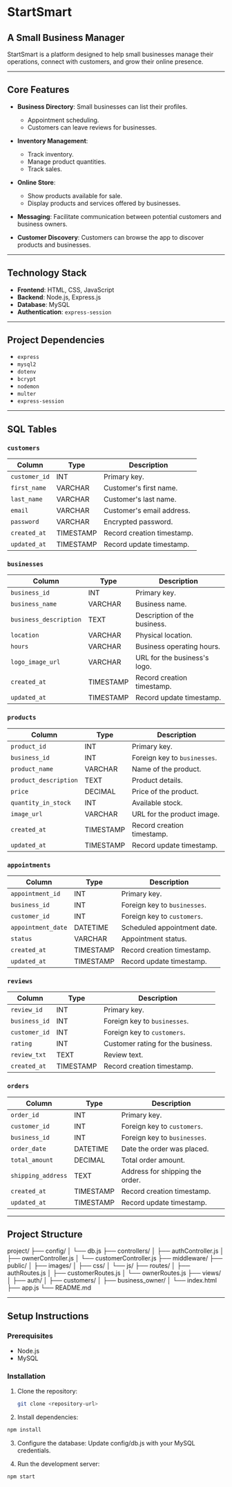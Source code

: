# StartSmart 
## A Small Business Manager

StartSmart is a platform designed to help small businesses manage their operations, connect with customers, and grow their online presence. 

---

## Core Features
- **Business Directory**: Small businesses can list their profiles. 
  - Appointment scheduling.
  - Customers can leave reviews for businesses.

- **Inventory Management**: 
  - Track inventory.
  - Manage product quantities.
  - Track sales.

- **Online Store**: 
  - Show products available for sale.
  - Display products and services offered by businesses.

- **Messaging**: Facilitate communication between potential customers and business owners.

- **Customer Discovery**: Customers can browse the app to discover products and businesses.

---

## Technology Stack
- **Frontend**: HTML, CSS, JavaScript
- **Backend**: Node.js, Express.js
- **Database**: MySQL
- **Authentication**: `express-session`

---

## Project Dependencies
- `express`
- `mysql2`
- `dotenv`
- `bcrypt`
- `nodemon`
- `multer`
- `express-session`

---

## SQL Tables
### `customers`
| Column         | Type          | Description                        |
|----------------|---------------|------------------------------------|
| `customer_id`  | INT           | Primary key.                      |
| `first_name`   | VARCHAR       | Customer's first name.            |
| `last_name`    | VARCHAR       | Customer's last name.             |
| `email`        | VARCHAR       | Customer's email address.         |
| `password`     | VARCHAR       | Encrypted password.               |
| `created_at`   | TIMESTAMP     | Record creation timestamp.        |
| `updated_at`   | TIMESTAMP     | Record update timestamp.          |

### `businesses`
| Column              | Type          | Description                        |
|---------------------|---------------|------------------------------------|
| `business_id`       | INT           | Primary key.                      |
| `business_name`     | VARCHAR       | Business name.                    |
| `business_description` | TEXT       | Description of the business.      |
| `location`          | VARCHAR       | Physical location.                |
| `hours`             | VARCHAR       | Business operating hours.         |
| `logo_image_url`    | VARCHAR       | URL for the business's logo.      |
| `created_at`        | TIMESTAMP     | Record creation timestamp.        |
| `updated_at`        | TIMESTAMP     | Record update timestamp.          |

### `products`
| Column              | Type          | Description                        |
|---------------------|---------------|------------------------------------|
| `product_id`        | INT           | Primary key.                      |
| `business_id`       | INT           | Foreign key to `businesses`.      |
| `product_name`      | VARCHAR       | Name of the product.              |
| `product_description` | TEXT        | Product details.                  |
| `price`             | DECIMAL       | Price of the product.             |
| `quantity_in_stock` | INT           | Available stock.                  |
| `image_url`         | VARCHAR       | URL for the product image.        |
| `created_at`        | TIMESTAMP     | Record creation timestamp.        |
| `updated_at`        | TIMESTAMP     | Record update timestamp.          |

### `appointments`
| Column              | Type          | Description                        |
|---------------------|---------------|------------------------------------|
| `appointment_id`    | INT           | Primary key.                      |
| `business_id`       | INT           | Foreign key to `businesses`.      |
| `customer_id`       | INT           | Foreign key to `customers`.       |
| `appointment_date`  | DATETIME      | Scheduled appointment date.       |
| `status`            | VARCHAR       | Appointment status.               |
| `created_at`        | TIMESTAMP     | Record creation timestamp.        |
| `updated_at`        | TIMESTAMP     | Record update timestamp.          |

### `reviews`
| Column              | Type          | Description                        |
|---------------------|---------------|------------------------------------|
| `review_id`         | INT           | Primary key.                      |
| `business_id`       | INT           | Foreign key to `businesses`.      |
| `customer_id`       | INT           | Foreign key to `customers`.       |
| `rating`            | INT           | Customer rating for the business. |
| `review_txt`        | TEXT          | Review text.                      |
| `created_at`        | TIMESTAMP     | Record creation timestamp.        |

### `orders`
| Column              | Type          | Description                        |
|---------------------|---------------|------------------------------------|
| `order_id`          | INT           | Primary key.                      |
| `customer_id`       | INT           | Foreign key to `customers`.       |
| `business_id`       | INT           | Foreign key to `businesses`.      |
| `order_date`        | DATETIME      | Date the order was placed.        |
| `total_amount`      | DECIMAL       | Total order amount.               |
| `shipping_address`  | TEXT          | Address for shipping the order.   |
| `created_at`        | TIMESTAMP     | Record creation timestamp.        |
| `updated_at`        | TIMESTAMP     | Record update timestamp.          |


---

## Project Structure

project/ 
├── config/ 
│ └── db.js 
├── controllers/ 
│ ├── authController.js 
│ ├── ownerController.js 
│ └── customerController.js 
├── middleware/ 
├── public/ 
│ ├── images/ 
│ ├── css/ 
│ └── js/ 
├── routes/ 
│ ├── authRoutes.js 
│ ├── customerRoutes.js 
│ └── ownerRoutes.js 
├── views/ 
│ ├── auth/ 
│ ├── customers/ 
│ ├── business_owner/ 
│ └── index.html 
├── app.js 
└── README.md

---

## Setup Instructions

### Prerequisites
- Node.js
- MySQL

### Installation
1. Clone the repository:
   ```bash
   git clone <repository-url>

2. Install dependencies:
```bash
npm install
```
3. Configure the database:
Update config/db.js with your MySQL credentials.

4. Run the development server:
```bash
npm start
```
